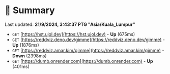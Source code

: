 # 📖 Summary
Last updated: **21/9/2024, 3:43:37 PTG "Asia/Kuala_Lumpur"**

- `GET` [https://hst.ujol.dev](https://hst.ujol.dev) - **Up** (675ms)
- `GET` [https://reddviz.deno.dev/gimme](https://reddviz.deno.dev/gimme) - **Up** (1876ms)
- `GET` [https://reddviz.amar.kim/gimme](https://reddviz.amar.kim/gimme) - **Down** (2398ms)
- `GET` [https://dumb.onrender.com](https://dumb.onrender.com) - **Up** (401ms)
